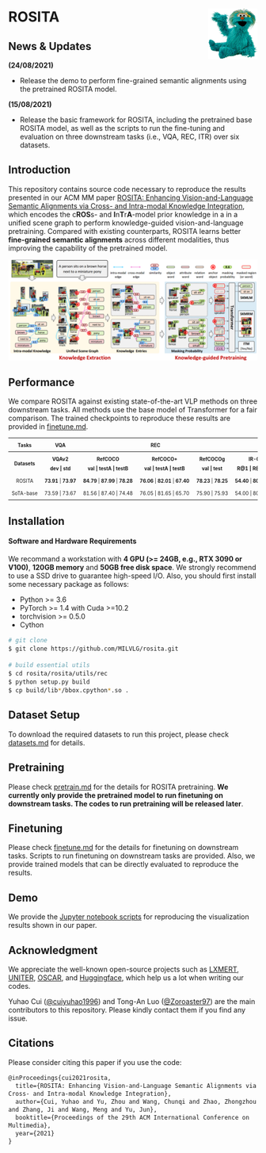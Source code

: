 # <img src="misc/rosita_logo.png" width="100" align="right">ROSITA



## News & Updates

**(24/08/2021)**
- Release the demo to perform fine-grained semantic alignments using the pretrained ROSITA model.

**(15/08/2021)**
- Release the basic framework for ROSITA, including the pretrained base ROSITA model, as well as the scripts to run the fine-tuning and evaluation on three downstream tasks (i.e., VQA, REC, ITR) over six datasets.

## Introduction

This repository contains source code necessary to reproduce the results presented in our ACM MM paper [ROSITA: Enhancing Vision-and-Language Semantic Alignments via Cross- and Intra-modal Knowledge Integration](https://arxiv.org/abs/2108.07073), which encodes the c**ROS**s- and **I**n**T**r**A**-model prior knowledge in a in a unified scene graph to perform knowledge-guided vision-and-language pretraining. Compared with existing counterparts, ROSITA learns better **fine-grained semantic alignments** across different modalities, thus improving the capability of the pretrained model. 

<div align="center">
  <img src="misc\rosita.png"/>
</div>

## Performance

We compare ROSITA against existing state-of-the-art VLP methods on three downstream tasks. All methods use the base model of Transformer for a fair comparison. The trained checkpoints to reproduce these results are provided in [finetune.md](docs/finetune.md). 

<table><tbody>
<!-- TABLE HEADER -->
<!-- Info: we use wrap text in <sup><sub></sub><sup> to make is small -->
<th align="center"><sup><sub>Tasks</sub></sup></th>
<th align="center"><sup><sub>VQA</sub></sup></th>
<th align="center" colspan="3"><sup><sub>REC</sub></sup></th>
<th align="center" colspan="4"><sup><sub>ITR</sub></sup></th>
<!-- TABLE BODY -->
<tr>
<th align="center" valign="middle"><sup><sub>Datasets</sub></sup></th>
<th align="center" valign="middle"><sup><sub>VQAv2<br/>dev | std</sub></sup></th>
<th align="center" valign="middle"><sup><sub>RefCOCO<br/>val | testA | testB</sub></sup></th>
<th align="center" valign="middle"><sup><sub>RefCOCO+<br/>val | testA | testB</sub></sup></th>
<th align="center" valign="middle"><sup><sub>RefCOCOg<br/>val | test</sub></sup></th>
<th align="center" valign="middle"><sup><sub>IR-COCO<br/>R@1 | R@5 | R@10</sub></sup></th>
<th align="center" valign="middle"><sup><sub>TR-COCO<br/>R@1 | R@5 | R@10</sub></sup></th>
<th align="center" valign="middle"><sup><sub>IR-Flickr<br/>R@1 | R@5 | R@10</sub></sup></th>
<th align="center" valign="middle"><sup><sub>TR-Flickr<br/>R@1 | R@5 | R@10</sub></sup></th>
</tr>
<tr>
<td align="center" nowrap><sup><sub>ROSITA</sub></sup></td>
    <td align="center" nowrap><sup><sub><b>73.91</b> | <b>73.97</b></sub></sup></td>
<td align="center" nowrap><sup><sub><b>84.79</b> | <b>87.99</b> | <b>78.28</b></sub></sup></td>
<td align="center" nowrap><sup><sub><b>76.06</b> | <b>82.01</b> | <b>67.40</b></sub></sup></td>
<td align="center" nowrap><sup><sub><b>78.23</b> | <b>78.25</b></sub></sup></td>
<td align="center" nowrap><sup><sub><b>54.40</b> | <b>80.92</b> | <b>88.60</b></sub></sup></td>
<td align="center" nowrap><sup><sub><b>71.26</b> | <b>91.62</b> | <b>95.58</b></sub></sup></td>
<td align="center" nowrap><sup><sub>74.08 | 92.44 | <b>96.08</b></sub></sup></td>
<td align="center" nowrap><sup><sub><b>88.90</b> | <b>98.10</b> | <b>99.30</b></sub></sup></td>
</tr>
<tr>
<td align="center" nowrap><sup><sub>SoTA-base</sub></sup></td>
<td align="center" nowrap><sup><sub>73.59 | 73.67</sub></sup></td>
<td align="center" nowrap><sup><sub>81.56 | 87.40 | 74.48</sub></sup></td>
<td align="center" nowrap><sup><sub>76.05 | 81.65 | 65.70</sub></sup></td>
<td align="center" nowrap><sup><sub>75.90 | 75.93</sub></sup></td>
<td align="center" nowrap><sup><sub>54.00 | 80.80 | 88.50</sub></sup></td>
<td align="center" nowrap><sup><sub>70.00 | 91.10 | 95.50</sub></sup></td>
<td align="center" nowrap><sup><sub><b>74.74</b> | <b>92.86</b> | 95.82</sub></sup></td>
<td align="center" nowrap><sup><sub>86.60 | 97.90 | 99.20</sub></sup></td>
</tr>

</tbody></table>



## Installation

#### Software and Hardware Requirements

We recommand a workstation with **4 GPU (>= 24GB, e.g., RTX 3090 or V100)**, **120GB memory** and **50GB free disk space**. We strongly recommend to use a SSD drive to guarantee high-speed I/O. Also, you should first install some necessary package as follows:

- Python >= 3.6
- PyTorch >= 1.4 with Cuda >=10.2
- torchvision >= 0.5.0
- Cython

```bash
# git clone
$ git clone https://github.com/MILVLG/rosita.git 

# build essential utils
$ cd rosita/rosita/utils/rec
$ python setup.py build
$ cp build/lib*/bbox.cpython*.so .
```



## Dataset Setup


To download the required datasets to run this project, please check [datasets.md](docs/datasets.md) for details. 

## Pretraining

Please check [pretrain.md](docs/pretrain.md) for the details for ROSITA pretraining. **We currently only provide the pretrained model to run finetuning on downstream tasks. The codes to run pretraining will be released later**.  

## Finetuning

Please check [finetune.md](docs/finetune.md) for the details for finetuning on downstream tasks. Scripts to run finetuning on downstream tasks are provided. Also, we provide trained models that can be directly evaluated to reproduce the results.  


## Demo

We provide the [Jupyter notebook scripts](demo/demo_maskatt.ipynb) for reproducing the visualization results shown in our paper.

## Acknowledgment

We appreciate the well-known open-source projects such as [LXMERT](https://github.com/airsplay/lxmert), [UNITER](https://github.com/ChenRocks/UNITER), [OSCAR](https://github.com/microsoft/Oscar), and [Huggingface](https://github.com/huggingface/transformers), which help us a lot when writing our codes. 

Yuhao Cui ([@cuiyuhao1996](https://github.com/cuiyuhao1996)) and Tong-An Luo ([@Zoroaster97](https://github.com/Zoroaster97)) are the main contributors to this repository. Please kindly contact them if you find any issue.


## Citations

Please consider citing this paper if you use the code:

```
@inProceedings{cui2021rosita,
  title={ROSITA: Enhancing Vision-and-Language Semantic Alignments via Cross- and Intra-modal Knowledge Integration},
  author={Cui, Yuhao and Yu, Zhou and Wang, Chunqi and Zhao, Zhongzhou and Zhang, Ji and Wang, Meng and Yu, Jun},
  booktitle={Proceedings of the 29th ACM International Conference on Multimedia},
  year={2021}
}
```
